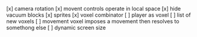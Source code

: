 [x] camera rotation
[x] movent controls operate in local space
[x] hide vacuum blocks
[x] sprites
[x] voxel combinator
[ ] player as voxel
[ ] list of new voxels
[ ] movement voxel imposes a movement then resolves to somethong else
[ ] dynamic screen size
